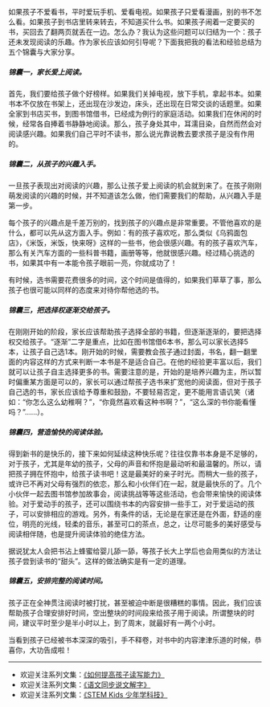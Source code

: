 如果孩子不爱看书，平时爱玩手机、爱看电视。如果孩子只爱看漫画，别的书不怎么看。如果孩子到书店里转来转去，不知道买什么书。如果孩子闹着一定要买的书，买回去了翻两页就丢在一边。怎么办？我认为这些问题可以归结为一个：孩子还未发现阅读的乐趣。作为家长应该如何引导呢？下面我把我的看法和经验总结为五个锦囊与大家分享。

##### 锦囊一，家长爱上阅读。

首先，我们要给孩子做个好榜样。如果我们关掉电视，放下手机，拿起书本。如果书本不仅放在书架上，还出现在沙发边，床头，还出现在日常交谈的话题里。如果全家到书店买书，到图书馆借书，已经成为例行的家庭活动。如果我们在休闲的时候，经常各自捧着书静静地阅读。那么，孩子身处其中，耳濡目染，自然而然会对阅读感兴趣。如果我们自己平时不读书，那么说光靠说教去要求孩子是没有作用的。
	
##### 锦囊二，从孩子的兴趣入手。

一旦孩子表现出对阅读的兴趣，那么让孩子爱上阅读的机会就到来了。在孩子刚刚萌发阅读的兴趣的时候，并不知道该怎么做，他们需要我们的帮助，从兴趣入手是第一步。

每个孩子的兴趣点是千差万别的，找到孩子的兴趣点是非常重要。不管他喜欢的是什么，都可以先从这方面入手。例如：有的孩子喜欢吃，那么类似《乌鸦面包店》，《米饭，米饭，快来呀》这样的一些书，他会很感兴趣。有的孩子喜欢汽车，那么有关汽车方面的一些科普书籍，画册等等，他就很感兴趣。经过精心挑选的书，如果其中有一本能令孩子眼前一亮，你就成功了！

有时候，选书需要花费很多的时间，这个时间是值得的，如果我们草草了事，那么孩子也很可能以同样的态度来对待你帮他选的书。

##### 锦囊三，把选择权逐渐交给孩子。

在刚刚开始的阶段，家长应该帮助孩子选择全部的书籍，但逐渐逐渐的，要把选择权交给孩子。“逐渐”二字是重点，比如在图书馆借6本书，那么可以家长选择5本，让孩子自己选1本。刚开始的时候，需要教会孩子通过封面，书名，翻一翻里面的内容这样的方式来判断一本书是不是适合自己。在他的经验更丰富以后，我们就可以让孩子自主选择更多的书。需要注意的是，开始的是培养兴趣为主，所以暂时偏重某方面是可以的，家长可以通过帮孩子选书来扩宽他的阅读面，但对于孩子自己选的书，家长应该给予尊重和鼓励，不要轻易否定，更不能用言语讥笑（诸如：“你怎么这么幼稚啊？”，“你竟然喜欢看这种书啊？”，“这么深的书你能看懂吗？”……）。

##### 锦囊四，营造愉快的阅读体验。

 得到新书的是快乐的，接下来如何延续这种快乐呢？往往仅靠书本身是不足够的，对于孩子，尤其是年幼的孩子，父母的声音和怀抱是最动听和最温馨的。所以，请把孩子拥在怀抱中，给孩子读书吧！这是最美好的亲子时光。而稍大一些的孩子，或许已不再对父母有强烈的依恋，那么和小伙伴们在一起，就是最快乐的了。几个小伙伴一起去图书馆参加故事会，阅读挑战等等这些活动，也会带来愉快的阅读体验。对于爱动手的孩子，还可以围绕书本的内容安排一些手工，对于爱运动的孩子，可以安排相应的游戏。另外，有条件的话，无论是在家还是在外面，舒适的座位，明亮的光线，轻柔的音乐，甚至可口的茶点，总之，让尽可能多的美好感受与阅读相伴随，也是提升阅读体验的绝佳方法。

据说犹太人会把书沾上蜂蜜给婴儿舔一舔，等孩子长大上学后也会用类似的方法让孩子尝到读书的“甜头”。这样的做法确实是有一定的道理。

##### 锦囊五，安排完整的阅读时间。

孩子正在全神贯注阅读时被打扰，甚至被迫中断是很糟糕的事情。因此，我们应该帮助孩子合理安排好时间，空出整块的时间段来给孩子用于阅读。所谓整块的时间，建议平时至少是半小时以上，到了周末，就最好有一两个小时。


当看到孩子已经被书本深深的吸引，手不释卷，对书中的内容津津乐道的时候，恭喜你，大功告成啦！

-------
* 欢迎关注系列文集：[《如何提高孩子读写能力》](http://www.jianshu.com/nb/8869173)
* 欢迎关注系列文集：[《语文同步说文解字》](http://www.jianshu.com/notebooks/6718880)
* 欢迎关注系列文集：[《STEM Kids 少年学科技》](http://www.jianshu.com/nb/10476879)
